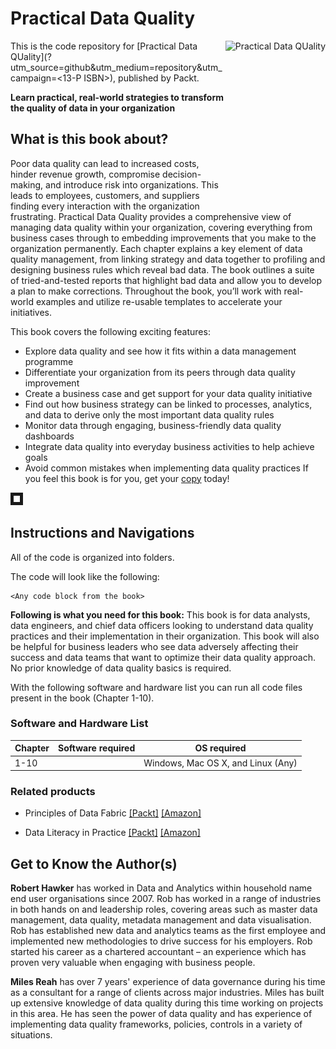 # Practical Data Quality

<a href="<Packtpub book link>?utm_source=github&utm_medium=repository&utm_campaign=<13-P ISBN>"><img src="https://m.media-amazon.com/images/I/71JqiPXaWdL._SY466_.jpg" alt="Practical Data QUality" height="256px" align="right"></a>

This is the code repository for [Practical Data QUality](<Packtpub book link>?utm_source=github&utm_medium=repository&utm_campaign=<13-P ISBN>), published by Packt.

**Learn practical, real-world strategies to transform the quality of data in your organization**

## What is this book about?
Poor data quality can lead to increased costs, hinder revenue growth, compromise decision-making, and introduce risk into organizations. This leads to employees, customers, and suppliers finding every interaction with the organization frustrating.
Practical Data Quality provides a comprehensive view of managing data quality within your organization, covering everything from business cases through to embedding improvements that you make to the organization permanently. Each chapter explains a key element of data quality management, from linking strategy and data together to profiling and designing business rules which reveal bad data. The book outlines a suite of tried-and-tested reports that highlight bad data and allow you to develop a plan to make corrections. Throughout the book, you’ll work with real-world examples and utilize re-usable templates to accelerate your initiatives.

This book covers the following exciting features: 
* Explore data quality and see how it fits within a data management programme
* Differentiate your organization from its peers through data quality improvement
* Create a business case and get support for your data quality initiative
* Find out how business strategy can be linked to processes, analytics, and data to derive only the most important data quality rules
* Monitor data through engaging, business-friendly data quality dashboards
* Integrate data quality into everyday business activities to help achieve goals
* Avoid common mistakes when implementing data quality practices
If you feel this book is for you, get your [copy](https://www.amazon.com/dp/180461078X) today!

<a href="https://www.packtpub.com/?utm_source=github&utm_medium=banner&utm_campaign=GitHubBanner"><img src="https://raw.githubusercontent.com/PacktPublishing/GitHub/master/GitHub.png" alt="https://www.packtpub.com/" border="5" /></a>

## Instructions and Navigations
All of the code is organized into folders.

The code will look like the following:
```
<Any code block from the book>

```

**Following is what you need for this book:**
This book is for data analysts, data engineers, and chief data officers looking to understand data quality practices and their implementation in their organization. This book will also be helpful for business leaders who see data adversely affecting their success and data teams that want to optimize their data quality approach. No prior knowledge of data quality basics is required.	

With the following software and hardware list you can run all code files present in the book (Chapter 1-10).

### Software and Hardware List

| Chapter  | Software required                                                                    | OS required                        |
| -------- | -------------------------------------------------------------------------------------| -----------------------------------|
|  1-10		 |   							                                            			  | Windows, Mac OS X, and Linux (Any) |


### Related products <Other books you may enjoy>
* Principles of Data Fabric [[Packt]](https://www.packtpub.com/product/principles-of-data-fabric/9781804615225) [[Amazon]](https://www.amazon.com/dp/1804615226)

* Data Literacy in Practice [[Packt]](https://www.packtpub.com/product/data-literacy-in-practice/9781803246758) [[Amazon]](https://www.amazon.com/dp/1803246758)

## Get to Know the Author(s)
**Robert Hawker** has worked in Data and Analytics within household name end user organisations since 2007. Rob has worked in a range of industries in both hands on and leadership roles, covering areas such as master data management, data quality, metadata management and data visualisation. Rob has established new data and analytics teams as the first employee and implemented new methodologies to drive success for his employers. Rob started his career as a chartered accountant – an experience which has proven very valuable when engaging with business people.


**Miles Reah** has over 7 years' experience of data governance during his time as a consultant for a range of clients across major industries. Miles has built up extensive knowledge of data quality during this time working on projects in this area. He has seen the power of data quality and has experience of implementing data quality frameworks, policies, controls in a variety of situations.	

